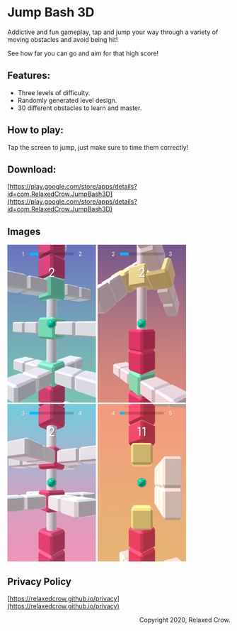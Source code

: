 # Jump Bash 3D

Addictive and fun gameplay, tap and jump your way through a variety of moving obstacles and avoid being hit!

See how far you can go and aim for that high score!

## Features:

- Three levels of difficulty.
- Randomly generated level design.
- 30 different obstacles to learn and master.

## How to play:

Tap the screen to jump, just make sure to time them correctly!

## Download:

[https://play.google.com/store/apps/details?id=com.RelaxedCrow.JumpBash3D](https://play.google.com/store/apps/details?id=com.RelaxedCrow.JumpBash3D)

## Images

<p float="left">
  <img src="/1.png" width="200" />
  <img src="/2.png" width="200" /> 
  <img src="/3.png" width="200" />
  <img src="/4.png" width="200" />
</p>

## Privacy Policy

[https://relaxedcrow.github.io/privacy](https://relaxedcrow.github.io/privacy)

<p style="text-align: right">Copyright 2020, Relaxed Crow.</p>
